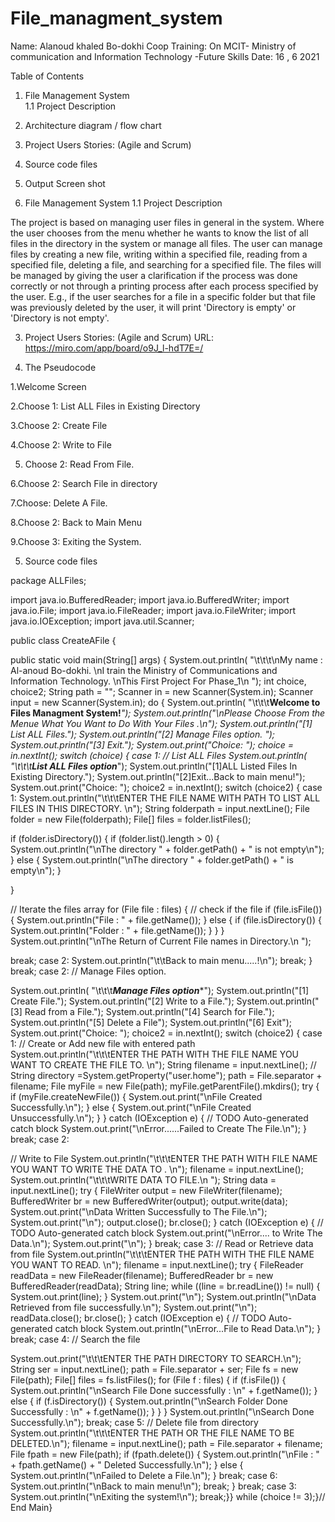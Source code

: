 # File_managment_system


Name: Alanoud khaled Bo-dokhi
Coop Training: On MCIT- Ministry of communication and Information Technology -Future Skills
Date: 16 , 6 2021



Table of Contents
1. File Management System	
1.1 Project Description	
2. Architecture diagram / flow chart	
3. Project Users Stories: (Agile and Scrum)	
4. Source code files	
5. Output Screen shot	



 1. File Management System 
	1.1 Project Description

The project is based on managing user files in general in the system.
Where the user chooses from the menu whether he wants to know the list of all files in the directory in the system or manage all files.
The user can manage files by creating a new file, writing within a specified file,
reading from a specified file, deleting a file, and searching for a specified file.
The files will be managed by giving the user a clarification if the process was done correctly or not through a printing process after each process specified by the user.
E.g., if the user searches for a file in a specific folder but that file was previously deleted by the user, it will print 'Directory is empty' or 'Directory is not empty'.



3. Project Users Stories: (Agile and Scrum)
URL: https://miro.com/app/board/o9J_l-hdT7E=/

4. The Pseudocode

1.Welcome Screen 

2.Choose 1: List ALL Files in Existing Directory 
 
3.Choose 2: Create File 

4.Choose 2:  Write to File 
 
5. Choose 2: Read From File.
 
6.Choose 2: Search File in directory 

7.Choose: Delete A File.
 
8.Choose 2: Back to Main Menu
 
9.Choose 3: Exiting the System.


5. Source code files

package ALLFiles;

import java.io.BufferedReader;
import java.io.BufferedWriter;
import java.io.File;
import java.io.FileReader;
import java.io.FileWriter;
import java.io.IOException;
import java.util.Scanner;

public class CreateAFile {

public static void main(String[] args) {
System.out.println(
"\t\t\t\nMy name : Al-anoud Bo-dokhi. \nI train the Ministry of Communications and Information Technology.  \nThis First Project For Phase_1\n ");
int choice, choice2;
String path = "";
Scanner in = new Scanner(System.in);
Scanner input = new Scanner(System.in);
do {
System.out.println(
"\t\t\t************************************Welcome to Files Managment System!*************************************");
System.out.println("\nPlease Choose From the Menue What You Want to Do With Your Files .\n");
System.out.println("[1] List ALL Files.");
System.out.println("[2] Manage Files option. ");
System.out.println("[3] Exit.");
System.out.print("Choice: ");
choice = in.nextInt();
switch (choice) {
case 1: // List ALL Files
System.out.println(
"\t\t\t*****************************List ALL Files option******************************");
System.out.println("[1]ALL Listed Files In Existing Directory.");
System.out.println("[2]Exit...Back to main menu!");
System.out.print("Choice: ");
choice2 = in.nextInt();
switch (choice2) {
case 1:
System.out.println("\t\t\tENTER THE FILE NAME WITH PATH TO LIST ALL FILES IN THIS DIRECTORY. \n");
String folderpath = input.nextLine();
File folder = new File(folderpath);
File[] files = folder.listFiles();

if (folder.isDirectory()) {
if (folder.list().length > 0) {
System.out.println("\nThe directory " + folder.getPath() + " is not empty\n");
} else {
System.out.println("\nThe directory " + folder.getPath() + " is empty\n");
}

}

// Iterate the files array
for (File file : files) {
// check if the file
if (file.isFile()) {
System.out.println("File : " + file.getName());
} else {
if (file.isDirectory()) {
System.out.println("Folder : " + file.getName());
}
}
}
System.out.println("\nThe Return of Current File names in Directory.\n ");

break;
case 2:
System.out.println("\t\tBack to main menu.....!\n");
break;
}
break;
case 2: // Manage Files option.

System.out.println(
"\t\t\t*****************************Manage  Files option******************************");
System.out.println("[1] Create File.");
System.out.println("[2] Write to a File.");
System.out.println("[3] Read from a File.");
System.out.println("[4] Search for File.");
System.out.println("[5] Delete a File");
System.out.println("[6] Exit");
System.out.print("Choice: ");
choice2 = in.nextInt();
switch (choice2) {
case 1:
// Create or Add new file with entered path
System.out.println("\t\t\tENTER THE PATH WITH THE FILE NAME YOU WANT TO CREATE THE FILE TO. \n");
String filename = input.nextLine();
// String directory =System.getProperty("user.home");
path = File.separator + filename;
File myFile = new File(path);
myFile.getParentFile().mkdirs();
try {
if (myFile.createNewFile()) {
System.out.print("\nFile Created Successfully.\n");
} else {
System.out.print("\nFile Created Unsuccessfully.\n");
}
} catch (IOException e) {
// TODO Auto-generated catch block
System.out.print("\nError......Failed to Create The File.\n");
}
break;
case 2:

// Write to File
System.out.println("\t\t\tENTER THE PATH WITH FILE NAME YOU WANT TO WRITE THE DATA TO . \n");
filename = input.nextLine();
System.out.println("\t\t\tWRITE DATA TO FILE.\n ");
String data = input.nextLine();
try {
FileWriter output = new FileWriter(filename);
BufferedWriter br = new BufferedWriter(output);
output.write(data);
System.out.print("\nData Written Successfully to The File.\n");
System.out.print("\n");
output.close();
br.close();
} catch (IOException e) {
// TODO Auto-generated catch block
System.out.print("\nError.... to Write The Data.\n");
System.out.print("\n");
}
break;
case 3:
// Read or Retrieve data from file
System.out.println("\t\t\tENTER THE PATH WITH THE FILE NAME YOU WANT TO READ. \n");
filename = input.nextLine();
try {
FileReader readData = new FileReader(filename);
BufferedReader br = new BufferedReader(readData);
String line;
while ((line = br.readLine()) != null) {
System.out.print(line);
}
System.out.print("\n");
System.out.println("\nData Retrieved from file successfully.\n");
System.out.print("\n");
readData.close();
br.close();
} catch (IOException e) {
// TODO Auto-generated catch block
System.out.println("\nError...File to Read Data.\n");
}
break;
case 4:
// Search the file

System.out.print("\t\t\tENTER THE PATH DIRECTORY TO SEARCH.\n");
String ser = input.nextLine();
path = File.separator + ser;
File fs = new File(path);
File[] files = fs.listFiles();
for (File f : files) {
if (f.isFile()) {
System.out.println("\nSearch File Done successfully : \n" + f.getName());
} else {
if (f.isDirectory()) {
System.out.println("\nSearch Folder Done Successfully : \n" + f.getName());
}
}
}
System.out.println("\nSearch Done Successfully.\n");
break;
case 5:
// Delete file from directory
System.out.println("\t\t\tENTER THE PATH OR THE FILE NAME TO BE DELETED.\n");
filename = input.nextLine();
path = File.separator + filename;
File fpath = new File(path);
if (fpath.delete()) {
System.out.println("\nFile : " + fpath.getName() + " Deleted Successfully.\n");
} else {
System.out.println("\nFailed to Delete a File.\n");
}
break;
case 6:
System.out.println("\nBack to main menu!\n");
break;
}
break;
case 3:
System.out.println("\nExiting the system!\n");
break;}} while (choice != 3);}// End Main}
